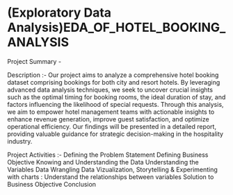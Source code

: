 # (Exploratory Data Analysis)EDA_OF_HOTEL_BOOKING_ANALYSIS

Project Summary -

Description :-
Our project aims to analyze a comprehensive hotel booking dataset comprising bookings for both city and resort hotels. By leveraging advanced data analysis techniques, we seek to uncover crucial insights such as the optimal timing for booking rooms, the ideal duration of stay, and factors influencing the likelihood of special requests. Through this analysis, we aim to empower hotel management teams with actionable insights to enhance revenue generation, improve guest satisfaction, and optimize operational efficiency. Our findings will be presented in a detailed report, providing valuable guidance for strategic decision-making in the hospitality industry.

Project Activities :-
Defining the Problem Statement
Defining Business Objective
Knowing and Understanding the Data
Understanding the Variables
Data Wrangling
Data Vizualization, Storytelling & Experimenting with charts : Understand the relationships between variables
Solution to Business Objective
Conclusion
